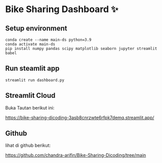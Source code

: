 # Bike Sharing Dashboard ✨

## Setup environment

```
conda create --name main-ds python=3.9
conda activate main-ds
pip install numpy pandas scipy matplotlib seaborn jupyter streamlit babel
```

## Run steamlit app

```
streamlit run dashboard.py
```

## Streamlit Cloud

Buka Tautan berikut ini:

https://bike-sharing-dicoding-3asb8cnrzwte6rfpk7demq.streamlit.app/

## Github

lihat di github berikut:

https://github.com/chandra-arifin/Bike-Sharing-Dicoding/tree/main
